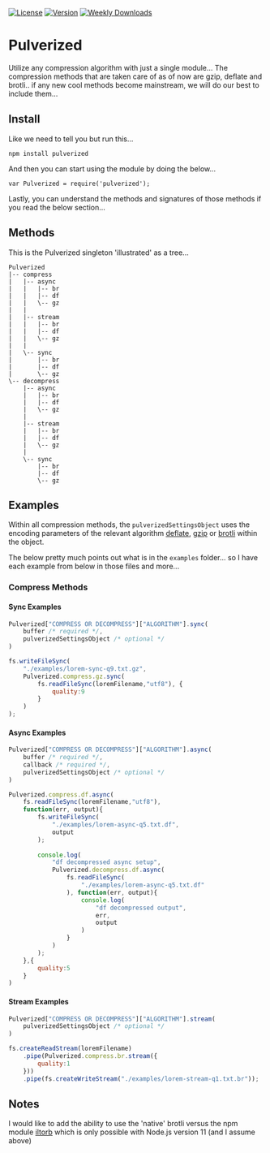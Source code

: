 [![License](https://img.shields.io/npm/l/pulverized.svg?style=flat-square)](https://www.npmjs.com/package/pulverized)
[![Version](https://img.shields.io/npm/v/pulverized.svg?style=flat-square)](https://www.npmjs.com/package/pulverized)
[![Weekly Downloads](https://img.shields.io/npm/dw/pulverized.svg?style=flat-square)](https://www.npmjs.com/package/pulverized)

# Pulverized
Utilize any compression algorithm with just a single module... The compression methods that are taken care of as of now are gzip, deflate and brotli.. if any new cool methods become mainstream, we will do our best to include them...

## Install
Like we need to tell you but run this...

```
npm install pulverized
```

And then you can start using the module by doing the below...

```
var Pulverized = require('pulverized');
```

Lastly, you can understand the methods and signatures of those methods if you read the below section...

## Methods
This is the Pulverized singleton 'illustrated' as a tree...

```
Pulverized
|-- compress
|   |-- async
|   |   |-- br
|   |   |-- df
|   |   \-- gz
|   |
|   |-- stream
|   |   |-- br
|   |   |-- df
|   |   \-- gz
|   |
|   \-- sync
|       |-- br
|       |-- df
|       \-- gz
\-- decompress
    |-- async
    |   |-- br
    |   |-- df
    |   \-- gz
    |
    |-- stream
    |   |-- br
    |   |-- df
    |   \-- gz
    |
    \-- sync
        |-- br
        |-- df
        \-- gz
```
## Examples
Within all compression methods, the `pulverizedSettingsObject` uses the encoding parameters of the relevant algorithm [deflate](https://nodejs.org/api/zlib.html#zlib_class_options), [gzip](https://nodejs.org/api/zlib.html#zlib_class_options) or [brotli](https://github.com/google/brotli/blob/v1.0.4/c/enc/params.h#L30-L42) within the object.

The below pretty much points out what is in the `examples` folder... so I have each example from below in those files and more...

### Compress Methods
#### Sync Examples
```javascript
Pulverized["COMPRESS OR DECOMPRESS"]["ALGORITHM"].sync(
    buffer /* required */, 
    pulverizedSettingsObject /* optional */
)
```

```javascript
fs.writeFileSync(
	"./examples/lorem-sync-q9.txt.gz",
	Pulverized.compress.gz.sync(
		fs.readFileSync(loremFilename,"utf8"), {
			quality:9
		}
	)
);
```

#### Async Examples
```javascript
Pulverized["COMPRESS OR DECOMPRESS"]["ALGORITHM"].async(
    buffer /* required */, 
    callback /* required */, 
    pulverizedSettingsObject /* optional */
)
```

```javascript
Pulverized.compress.df.async(
	fs.readFileSync(loremFilename,"utf8"),
	function(err, output){
		fs.writeFileSync(
			"./examples/lorem-async-q5.txt.df",
			output
		);
		
		console.log(
			"df decompressed async setup",
			Pulverized.decompress.df.async(
				fs.readFileSync(
					"./examples/lorem-async-q5.txt.df"
				), function(err, output){
					console.log(
						"df decompressed output",
						err,
						output
					)
				}
			)
		);
	},{
		quality:5
	}
)
```

#### Stream Examples
```javascript
Pulverized["COMPRESS OR DECOMPRESS"]["ALGORITHM"].stream(
    pulverizedSettingsObject /* optional */
)
```

```javascript
fs.createReadStream(loremFilename)
	.pipe(Pulverized.compress.br.stream({
		quality:1
	}))
	.pipe(fs.createWriteStream("./examples/lorem-stream-q1.txt.br"));
```

## Notes
I would like to add the ability to use the 'native' brotli versus the npm module [iltorb](https://www.npmjs.com/package/iltorb) which is only possible with Node.js version 11 (and I assume above)

